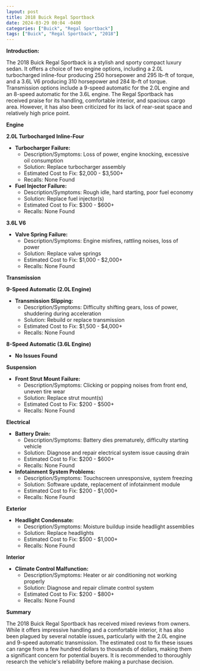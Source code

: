 ```yaml
---
layout: post
title: 2018 Buick Regal Sportback
date: 2024-03-29 00:04 -0400
categories: ["Buick", "Regal Sportback"]
tags: ["Buick", "Regal Sportback", "2018"]
---
```

**Introduction:**

The 2018 Buick Regal Sportback is a stylish and sporty compact luxury sedan. It offers a choice of two engine options, including a 2.0L turbocharged inline-four producing 250 horsepower and 295 lb-ft of torque, and a 3.6L V6 producing 310 horsepower and 284 lb-ft of torque. Transmission options include a 9-speed automatic for the 2.0L engine and an 8-speed automatic for the 3.6L engine. The Regal Sportback has received praise for its handling, comfortable interior, and spacious cargo area. However, it has also been criticized for its lack of rear-seat space and relatively high price point.

**Engine**

**2.0L Turbocharged Inline-Four**

* **Turbocharger Failure:**
  * Description/Symptoms: Loss of power, engine knocking, excessive oil consumption
  * Solution: Replace turbocharger assembly
  * Estimated Cost to Fix: $2,000 - $3,500+
  * Recalls: None Found
* **Fuel Injector Failure:**
  * Description/Symptoms: Rough idle, hard starting, poor fuel economy
  * Solution: Replace fuel injector(s)
  * Estimated Cost to Fix: $300 - $600+
  * Recalls: None Found

**3.6L V6**

* **Valve Spring Failure:**
  * Description/Symptoms: Engine misfires, rattling noises, loss of power
  * Solution: Replace valve springs
  * Estimated Cost to Fix: $1,000 - $2,000+
  * Recalls: None Found

**Transmission**

**9-Speed Automatic (2.0L Engine)**

* **Transmission Slipping:**
  * Description/Symptoms: Difficulty shifting gears, loss of power, shuddering during acceleration
  * Solution: Rebuild or replace transmission
  * Estimated Cost to Fix: $1,500 - $4,000+
  * Recalls: None Found

**8-Speed Automatic (3.6L Engine)**

* **No Issues Found**

**Suspension**

* **Front Strut Mount Failure:**
  * Description/Symptoms: Clicking or popping noises from front end, uneven tire wear
  * Solution: Replace strut mount(s)
  * Estimated Cost to Fix: $200 - $500+
  * Recalls: None Found

**Electrical**

* **Battery Drain:**
  * Description/Symptoms: Battery dies prematurely, difficulty starting vehicle
  * Solution: Diagnose and repair electrical system issue causing drain
  * Estimated Cost to Fix: $200 - $600+
  * Recalls: None Found
* **Infotainment System Problems:**
  * Description/Symptoms: Touchscreen unresponsive, system freezing
  * Solution: Software update, replacement of infotainment module
  * Estimated Cost to Fix: $200 - $1,000+
  * Recalls: None Found

**Exterior**

* **Headlight Condensate:**
  * Description/Symptoms: Moisture buildup inside headlight assemblies
  * Solution: Replace headlights
  * Estimated Cost to Fix: $500 - $1,000+
  * Recalls: None Found

**Interior**

* **Climate Control Malfunction:**
  * Description/Symptoms: Heater or air conditioning not working properly
  * Solution: Diagnose and repair climate control system
  * Estimated Cost to Fix: $200 - $800+
  * Recalls: None Found

**Summary**

The 2018 Buick Regal Sportback has received mixed reviews from owners. While it offers impressive handling and a comfortable interior, it has also been plagued by several notable issues, particularly with the 2.0L engine and 9-speed automatic transmission. The estimated cost to fix these issues can range from a few hundred dollars to thousands of dollars, making them a significant concern for potential buyers. It is recommended to thoroughly research the vehicle's reliability before making a purchase decision.
